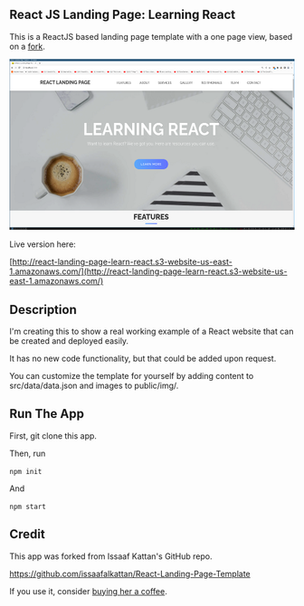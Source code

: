 ## React JS Landing Page: Learning React

This is a ReactJS based landing page template with a one page view, based on a [fork](https://github.com/issaafalkattan/React-Landing-Page-Template).


![screensot of learning react page running locally](./public/learn_react_page.png)

Live version here:

[http://react-landing-page-learn-react.s3-website-us-east-1.amazonaws.com/](http://react-landing-page-learn-react.s3-website-us-east-1.amazonaws.com/)

## Description

I'm creating this to show a real working example of a React website that can be created and deployed easily. 

It has no new code functionality, but that could be added upon request.

You can customize the template for yourself by adding content to src/data/data.json and images to public/img/.

## Run The App

First, git clone this app.

Then, run

`npm init`

And

`npm start`


## Credit

This app was forked from Issaaf Kattan's GitHub repo.

https://github.com/issaafalkattan/React-Landing-Page-Template

If you use it, consider <a href="https://www.buymeacoffee.com/issaaf">buying her a coffee</a>.

